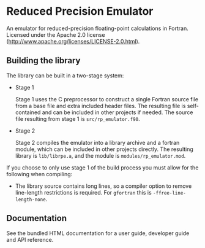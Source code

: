 # Reduced Precision Emulator

An emulator for reduced-precision floating-point calculations in Fortran.
Licensed under the Apache 2.0 license (http://www.apache.org/licenses/LICENSE-2.0.html).


## Building the library

The library can be built in a two-stage system:

* Stage 1

    Stage 1 uses the C preprocessor to construct a single Fortran source file from a base file and extra included header files.
    The resulting file is self-contained and can be included in other projects if needed.
    The source file resulting from stage 1 is `src/rp_emulator.f90`.

* Stage 2

    Stage 2 compiles the emulator into a library archive and a fortran module, which can be included in other projects directly.
    The resulting library is `lib/librpe.a`, and the module is `modules/rp_emulator.mod`.

If you choose to only use stage 1 of the build process you must allow for the following when compiling:

* The library source contains long lines, so a compiler option to remove line-length restrictions is required.
  For `gfortran` this is `-ffree-line-length-none`.


## Documentation

See the bundled HTML documentation for a user guide, developer guide and API reference.
